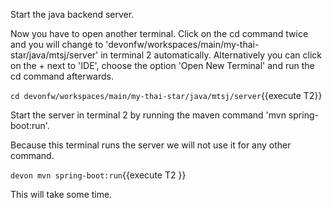 Start the java backend server.



Now you have to open another terminal. Click on the cd command twice and you will change to &#39;devonfw/workspaces/main/my-thai-star/java/mtsj/server&#39; in terminal 2 automatically. Alternatively you can click on the + next to &#39;IDE&#39;, choose the option &#39;Open New Terminal&#39; and run the cd command afterwards. 


`cd devonfw/workspaces/main/my-thai-star/java/mtsj/server`{{execute T2}}

Start the server in terminal 2 by running the maven command 'mvn spring-boot:run'.

Because this terminal runs the server we will not use it for any other command.
 

`devon mvn spring-boot:run`{{execute T2 }}

This will take some time.

